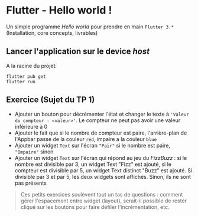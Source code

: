 # Flutter - Hello world !

Un simple programme *Hello world* pour prendre en main `Flutter 3.*` (Installation, core concepts, livrables)

## Lancer l'application sur le device *host*

A la racine du projet:

~~~
flutter pub get
flutter run
~~~

## Exercice (Sujet du TP 1)

- Ajouter un bouton pour décrémenter l'état et changer le texte à `'Valeur du compteur : <valeur>'`. Le compteur ne peut pas avoir une valeur inférieure à 0
- Ajouter le fait que si le nombre de compteur est paire, l'arrière-plan de l'Appbar passe de la couleur `red`, impaire a la couleur `blue` 
- Ajouter un widget `Text` sur l'écran `"Pair"` si le nombre est paire, `"Impaire"` sinon
- Ajouter un widget `Text` sur l'écran qui répond au jeu du *FizzBuzz* : si le nombre est divisible par 3, un widget Text "Fizz" est ajouté, si le compteur est divisible par 5, un widget Text distinct "Buzz" est ajouté. Si divisible par 3 et par 5, les deux widgets sont affichés. Sinon, ils ne sont pas présents

> Ces petits exercices soulèvent tout un tas de questions : comment gérer l'espacement entre widget (layout), serait-il possible de rester cliqué sur les boutons pour faire défiler l'incrémentation, etc.